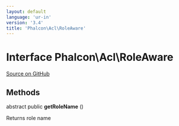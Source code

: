 ```yaml
---
layout: default
language: 'ur-in'
version: '3.4'
title: 'Phalcon\Acl\RoleAware'
---
```


# Interface **Phalcon\Acl\RoleAware**

<a href="https://github.com/phalcon/cphalcon/tree/v3.4.0/phalcon/acl/roleaware.zep" class="btn btn-default btn-sm">Source on GitHub</a>

## Methods

abstract public **getRoleName** ()

Returns role name